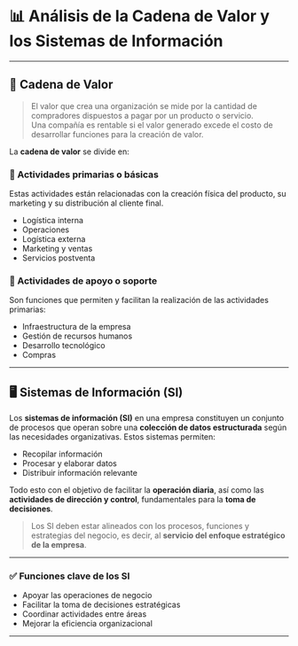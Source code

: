 # 📊 Análisis de la Cadena de Valor y los Sistemas de Información

---

## 🔹 Cadena de Valor

> El valor que crea una organización se mide por la cantidad de compradores dispuestos a pagar por un producto o servicio.  
> Una compañía es rentable si el valor generado excede el costo de desarrollar funciones para la creación de valor.

La **cadena de valor** se divide en:

### 🔸 Actividades primarias o básicas

Estas actividades están relacionadas con la creación física del producto, su marketing y su distribución al cliente final.

- Logística interna
- Operaciones
- Logística externa
- Marketing y ventas
- Servicios postventa

### 🔸 Actividades de apoyo o soporte

Son funciones que permiten y facilitan la realización de las actividades primarias:

- Infraestructura de la empresa
- Gestión de recursos humanos
- Desarrollo tecnológico
- Compras

---

## 🖥️ Sistemas de Información (SI)

Los **sistemas de información (SI)** en una empresa constituyen un conjunto de procesos que operan sobre una **colección de datos estructurada** según las necesidades organizativas. Estos sistemas permiten:

- Recopilar información
- Procesar y elaborar datos
- Distribuir información relevante

Todo esto con el objetivo de facilitar la **operación diaria**, así como las **actividades de dirección y control**, fundamentales para la **toma de decisiones**.

> Los SI deben estar alineados con los procesos, funciones y estrategias del negocio, es decir, al **servicio del enfoque estratégico de la empresa**.

---

### ✅ Funciones clave de los SI

- Apoyar las operaciones de negocio
- Facilitar la toma de decisiones estratégicas
- Coordinar actividades entre áreas
- Mejorar la eficiencia organizacional

---

